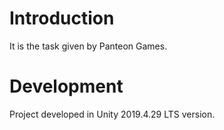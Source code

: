 
# Introduction
It is the task given by Panteon Games.

# Development
Project developed in Unity 2019.4.29 LTS version. 

